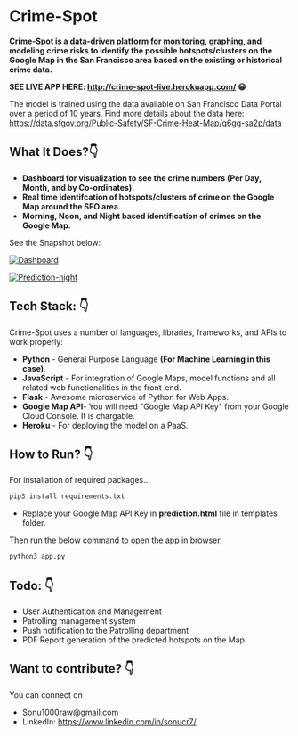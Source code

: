 # Crime-Spot

**Crime-Spot is a data-driven platform for monitoring, graphing, and modeling crime risks to identify the possible hotspots/clusters on the Google Map in the San Francisco area based on the existing or historical crime data.**

**SEE LIVE APP HERE: http://crime-spot-live.herokuapp.com/ 😀**

The model is trained using the data available on San Francisco Data Portal over a period of 10 years. Find more details about the data here: https://data.sfgov.org/Public-Safety/SF-Crime-Heat-Map/q6gg-sa2p/data

## What It Does?👇

+ **Dashboard for visualization to see the crime numbers (Per Day, Month, and by Co-ordinates).**
+ **Real time identifcation of  hotspots/clusters of crime on the Google Map around the SFO area.**
+ **Morning, Noon, and Night based identification of crimes on the Google Map.**

See the Snapshot below:

<a href="https://ibb.co/rFJT9RC"><img src="https://i.ibb.co/bQnqtMS/Dashboard.png" alt="Dashboard" border="0"></a>

<a href="https://ibb.co/LhfWDv8"><img src="https://i.ibb.co/QjGR7Xf/Prediction-night.png" alt="Prediction-night" border="0"></a>


## Tech Stack: 👇
Crime-Spot uses a number of languages, libraries, frameworks, and APIs to work properly:

- **Python** - General Purpose Language **(For Machine Learning in this case)**.
- **JavaScript** - For integration of Google Maps, model functions and all related web functionalities in the front-end.
- **Flask** - Awesome microservice of Python for Web Apps.
- **Google Map API**- You will need "Google Map API Key" from your Google Cloud Console. It is chargable. 
- **Heroku** - For deploying the model on a PaaS.



## How to Run? 👇
For installation of required packages...

```sh
pip3 install requirements.txt
```
+ Replace your Google Map API Key in **prediction.html** file in templates folder.

Then run the below command to open the app in browser, 
```sh
python3 app.py
```

## Todo: 👇

+ User Authentication and Management
+ Patrolling management system
+ Push notification to the Patrolling department
+ PDF Report generation of the predicted hotspots on the Map


## Want to contribute? 👇
You can connect on 
+ Sonu1000raw@gmail.com
+ LinkedIn: https://www.linkedin.com/in/sonucr7/













